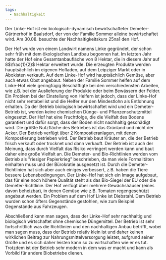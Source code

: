 ```yaml
---
tags:
  - Nachhaltigkeit
---
```

Der Linke-Hof ist ein biologisch-dynamisch bewirtschafteter Demeter-Gärtnerhof in Baalsdorf, der von der Familie Sommer alleine bewirtschaftet wird. Am 30.08. besuchte der Nachhaltigkeitskurs 25na1 den Hof.

Der Hof wurde von einem Landwirt namens Linke gegründet, der schon sehr früh mit dem ökologischen Landbau begonnen hat. Im letzten Jahr hatte der Hof eine Gesamtanbaufläche von 8 Hektar, die in diesem Jahr auf 8$\frac{1}{2}$ Hektar erweitert wurde. Die erzeugten Produkte werden hauptsächlich im eigenen Hofladen, auf dem Leipziger Markt oder in Abokisten verkauft. Auf dem Linke-Hof wird hauptsächlich Gemüse, aber auch etwas Obst angebaut. Neben der Familie Sommer helfen auf dem Linke-Hof viele geringfügig Beschäftigte bei den verschiedensten Arbeiten, wie z.B. bei der Auslieferung der Produkte oder beim Bewässern der Felder. Ein Problem bei der Einstellung von Helfern ist jedoch, dass der Linke-Hof nicht sehr rentabel ist und die Helfer nur den Mindestlohn als Entlohnung erhalten. Da der Betrieb biologisch bewirtschaftet wird und ein Demeter-Betrieb ist, werden keine chemischen Dünge- und Pflanzenschutzmittel eingesetzt. Der Hof hat eine Fruchtfolge, die die Vielfalt des Bodens garantiert und dafür sorgt, dass der Boden nicht nachhaltig geschädigt wird. Die größte Nutzfläche des Betriebes ist das Grünland und nicht der Acker. Der Betrieb verfügt über 2 Kompostieranlagen, mit denen Kompostierung betrieben wird. Der Betrieb baut Kräuter an, die der Betrieb frisch verkauft oder trocknet und dann verkauft. Der Betrieb ist auch der Meinung, dass durch Vielfalt das Risiko verringert werden kann und baut daher eine große Vielfalt an. Die Demeter- und Bio-Richtlinien werden vom Betrieb als "riesiger Papierkrieg" beschrieben, da man viele Formalitäten einhalten muss und der Bürokratie ausgesetzt ist. Durch die Demeter-Richtlinien hat sich aber auch einiges verbessert, z.B. haben die Tiere bessere Lebensbedingungen. Der Linke-Hof hat sich ein Image aufgebaut, das für eine noch höhere Qualität steht als das Bio-Siegel der EU oder die Demeter-Richtlinie. Der Hof verfügt über mehrere Gewächshäuser (eines davon beheizbar), in denen Gemüse wie z.B. Tomaten regengeschützt angebaut werden. Ein Problem auf dem Hof Linke ist Diebstahl. Dem Betrieb wurden schon öfters Gegenstände gestohlen, wie zum Beispiel Gegenstände aus Fahrzeugen.

Abschließend kann man sagen, dass der Linke-Hof sehr nachhaltig und biologisch wirtschaftet ohne chemische Düngemittel. Der Betrieb ist sehr fortschrittlich was die Richtlinien und den nachhaltigen Anbau betrifft, wobei man sagen muss, dass der Betrieb relativ klein ist und daher keinen wirklichen Beitrag zur Nahrungsmittelversorgung leistet, aufgrund seiner Größe und es sich daher leisten kann so zu wirtschaften wie er es tut. Trotzdem ist der Betrieb sehr modern in dem was er macht und kann als Vorbild für andere Biobetriebe dienen.